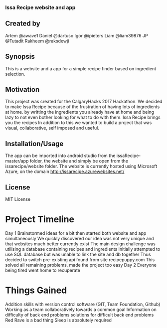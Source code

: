 ### Issa Recipe website and app

## Created by

Artem @awave1
Daniel @dartuso
Igor @ipieters
Liam @liam39876
JP @Tutadit
Rakheem @raksdewji


## Synopsis

This is a website and a app for a simple recipe finder based on ingredient selection.

## Motivation

This project was created for the CalgaryHacks 2017 Hackathon.
We decided to make Issa Recipe because of the frustration of having lots of ingredients at home. 
by writting the ingredients you already have at home and being lazy to not even bother looking for what to do with them. Issa Recipe brings you the recipes
In addition to this we wanted to build a project that was visual, collaborative, self imposed and useful.


## Installation/Usage

The app can be imported into android studio from the issaRecipe-master/app folder, the website and simply be open from the issarecipe/website folder.
The website is currently hosted using Microsoft Azure, on the domain http://issarecipe.azurewebsites.net/



## License

MIT License

# Project Timeline

Day 1
Brainstormed ideas for a bit then started both website and app simultaneously
We quickly discovered our idea was not very unique and that websites much better currently exist
The main design challenge was utilising a database containing recipes and ingredients
Initially attempted to use SQL database but was unable to link the site and db together
Thus decided to switch pre-existing api found from site recipepuppy.com
This solved all remaining problems, made the project too easy
Day 2
Everyone being tired went home to recuperate


# Things Gained

Addition skills with version control software (GIT, Team Foundation, Github)
Working as a team collaboratively towards a common goal
Information on difficulty of back end problems 
solutions for difficult back end problems
Red Rave is a bad thing
Sleep is absolutely required

